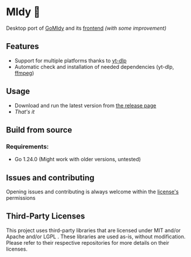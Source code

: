 # Mldy 🎵
Desktop port of [GoMldy](https://github.com/milkyicedtea/GoMldy) and its 
[frontend](https://github.com/milkyicedtea/Mldy-Frontend) _(with some improvement)_

## Features
- Support for multiple platforms thanks to [yt-dlp](https://github.com/yt-dlp/yt-dlp)
- Automatic check and installation of needed dependencies (yt-dlp, [ffmpeg](https://www.ffmpeg.org))

## Usage
- Download and run the latest version from [the release page](https://github.com/milkyicedtea/Mldy/releases)
- _That's it_

## Build from source
### Requirements:
- Go 1.24.0 (Might work with older versions, untested)

## Issues and contributing
Opening issues and contributing is always welcome within the [license's](LICENSE.md) permissions

## Third-Party Licenses
This project uses third-party libraries that are licensed under MIT and/or Apache and/or LGPL .
These libraries are used as-is, without modification. Please refer to their respective
repositories for more details on their licenses.

